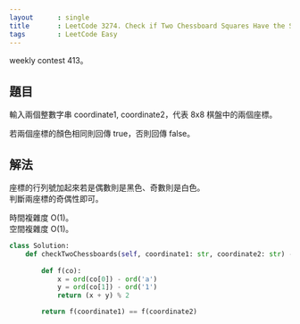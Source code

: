 ```yaml
---
layout      : single
title       : LeetCode 3274. Check if Two Chessboard Squares Have the Same Color
tags        : LeetCode Easy
---
```

weekly contest 413。  

## 題目

輸入兩個整數字串 coordinate1, coordinate2，代表 8x8 棋盤中的兩個座標。  

若兩個座標的顏色相同則回傳 true，否則回傳 false。  

## 解法

座標的行列號加起來若是偶數則是黑色、奇數則是白色。  
判斷兩座標的奇偶性即可。  

時間複雜度 O(1)。  
空間複雜度 O(1)。  

```python
class Solution:
    def checkTwoChessboards(self, coordinate1: str, coordinate2: str) -> bool:
        
        def f(co):
            x = ord(co[0]) - ord('a')
            y = ord(co[1]) - ord('1')
            return (x + y) % 2

        return f(coordinate1) == f(coordinate2)
```
